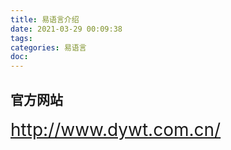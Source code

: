 ```yaml
---
title: 易语言介绍
date: 2021-03-29 00:09:38
tags:
categories: 易语言
doc:
---
```


## 官方网站

<span style="font-size:28px;">http://www.dywt.com.cn/ </span>


